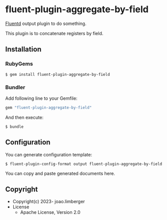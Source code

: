 # fluent-plugin-aggregate-by-field

[Fluentd](https://fluentd.org/) output plugin to do something.

This plugin is to concatenate registers by field.

## Installation

### RubyGems

```
$ gem install fluent-plugin-aggregate-by-field
```

### Bundler

Add following line to your Gemfile:

```ruby
gem "fluent-plugin-aggregate-by-field"
```

And then execute:

```
$ bundle
```

## Configuration

You can generate configuration template:

```
$ fluent-plugin-config-format output fluent-plugin-aggregate-by-field
```

You can copy and paste generated documents here.

## Copyright

* Copyright(c) 2023- joao.limberger
* License
  * Apache License, Version 2.0
